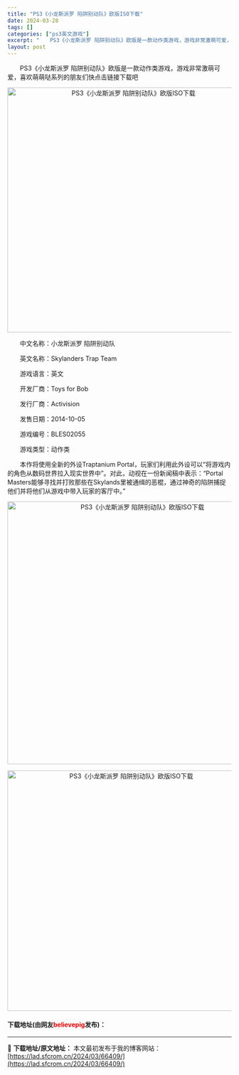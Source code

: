 ```yaml
---
title: "PS3《小龙斯派罗 陷阱别动队》欧版ISO下载"
date: 2024-03-28
tags: []
categories: ["ps3英文游戏"]
excerpt: "　　PS3《小龙斯派罗 陷阱别动队》欧版是一款动作类游戏，游戏非常激萌可爱，喜欢萌萌哒系列的朋友们快点击链接下载吧 　　中文名称：小龙斯派罗 陷阱别动队 　　英文名称：Skylanders Trap Team 　　游戏语言：英文 　　开发厂商：Toys for Bob 　　发行厂商：Activisi&hellip;"
layout: post
---
```


 <p>　　PS3《小龙斯派罗 陷阱别动队》欧版是一款动作类游戏，游戏非常激萌可爱，喜欢萌萌哒系列的朋友们快点击链接下载吧</p> <p align="center"><img align="" border="0" src="https://lad.sfcrom.cn/wp-content/uploads/2024/03/20240328_660518419ef39.webp" width="551" alt="PS3《小龙斯派罗 陷阱别动队》欧版ISO下载" /></p> <p>　　中文名称：小龙斯派罗 陷阱别动队</p> <p>　　英文名称：Skylanders Trap Team</p> <p>　　游戏语言：英文</p> <p>　　开发厂商：Toys for Bob</p> <p>　　发行厂商：Activision</p> <p>　　发售日期：2014-10-05</p> <p>　　游戏编号：BLES02055</p> <p>　　游戏类型：动作类</p> <p>　　本作将使用全新的外设Traptanium Portal，玩家们利用此外设可以&ldquo;将游戏内的角色从数码世界拉入现实世界中&rdquo;。对此，动视在一份新闻稿中表示：&ldquo;Portal Masters能够寻找并打败那些在Skylands里被通缉的恶棍，通过神奇的陷阱捕捉他们并将他们从游戏中带入玩家的客厅中。&rdquo;</p> <p align="center"><img align="" border="0" src="https://lad.sfcrom.cn/wp-content/uploads/2024/03/20240328_6605184208f0f.webp" width="591" alt="PS3《小龙斯派罗 陷阱别动队》欧版ISO下载" /></p> <p align="center"><img align="" border="0" src="https://lad.sfcrom.cn/wp-content/uploads/2024/03/20240328_66051842617b4.webp" width="541" alt="PS3《小龙斯派罗 陷阱别动队》欧版ISO下载" /></p> <p><h4>下载地址(由网友<font color="red">believepig</font>发布)：</h4></p> 

---
📖 **下载地址/原文地址：** 本文最初发布于我的博客网站：[https://lad.sfcrom.cn/2024/03/66409/](https://lad.sfcrom.cn/2024/03/66409/)
